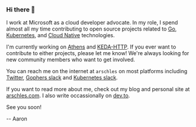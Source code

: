 ### Hi there 👋

I work at Microsoft as a cloud developer advocate. In my role, I spend almost all my time contributing to open source projects related to [Go](https://go.dev), [Kubernetes](https://kubernetes.io), and [Cloud Native](https://cncf.io) technologies.

I'm currently working on [Athens](https://github.com/gomods/athens) and [KEDA-HTTP](https://github.com/kedacore/http-add-on). If you ever want to contribute to either projects, please let me know! We're always looking for new community members who want to get involved.

You can reach me on the internet at `arschles` on most platforms including [Twitter](https://twitter.com/arschles), [Gophers slack](https://gophers.slack.com/join/shared_invite/zt-o2s1e0w3-uQ1wyrfVloMffstqOgKIZQ#/) and [Kubernetes slack](http://slack.kubernetes.io/).

If you want to read more about me, check out my blog and personal site at [arschles.com](https://arschles.com). I also write occassionally on [dev.to](https://dev.to/arschles).

See you soon!

-- Aaron
